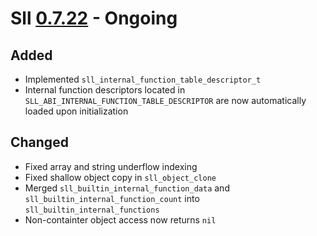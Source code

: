 # Sll [0.7.22] - Ongoing

## Added

- Implemented `sll_internal_function_table_descriptor_t`
- Internal function descriptors located in `SLL_ABI_INTERNAL_FUNCTION_TABLE_DESCRIPTOR` are now automatically loaded upon initialization

## Changed

- Fixed array and string underflow indexing
- Fixed shallow object copy in `sll_object_clone`
- Merged `sll_builtin_internal_function_data` and `sll_builtin_internal_function_count` into `sll_builtin_internal_functions`
- Non-containter object access now returns `nil`

[0.7.22]: https://github.com/sl-lang/sll/compare/sll-v0.7.21...main
[#285]: https://github.com/sl-lang/sll/issues/285
